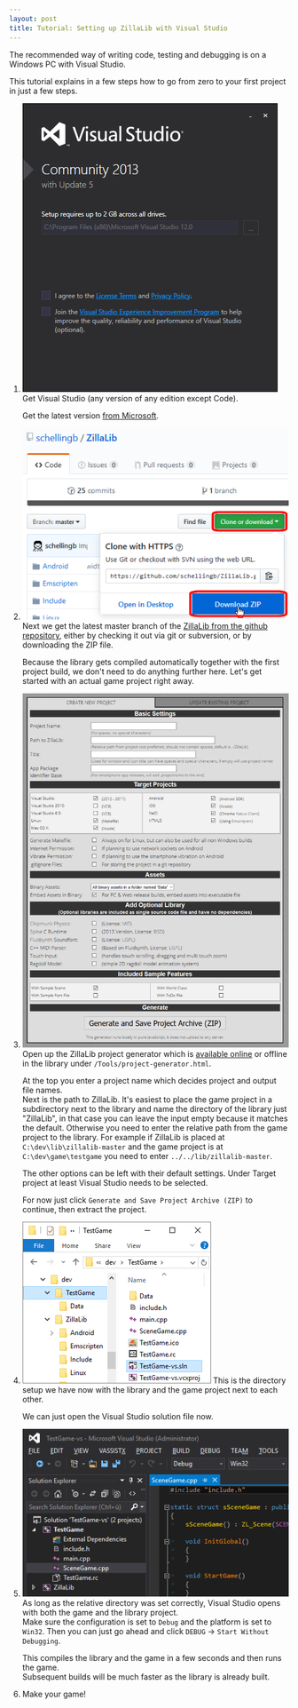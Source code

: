 ```yaml
---
layout: post
title: Tutorial: Setting up ZillaLib with Visual Studio
---
```


The recommended way of writing code, testing and debugging is on a Windows PC with Visual Studio.

This tutorial explains in a few steps how to go from zero to your first project in just a few steps.

1. <a href="01-visual-studio.png" title="Installing Visual Studio"><img src="01-visual-studio.png" alt="Installing Visual Studio"></a>
   Get Visual Studio (any version of any edition except Code).

   Get the latest version [from Microsoft](https://www.visualstudio.com/downloads/).

2. <a href="01-download-zillalib.png" title="Downloading ZillaLib"><img src="01-download-zillalib.png" alt="Downloading ZillaLib"></a>
   Next we get the latest master branch of the [ZillaLib from the github repository](https://github.com/schellingb/ZillaLib), either by
   checking it out via git or subversion, or by downloading the ZIP file.  

   Because the library gets compiled automatically together with the first project build, we don't need to do anything further here.
   Let's get started with an actual game project right away.

3. <a href="01-project-generator.png" title="Generating a project"><img src="01-project-generator.png" alt="Generating a project"></a>
   Open up the ZillaLib project generator which is [available online](/project-generator/) or offline in
   the library under `/Tools/project-generator.html`.

   At the top you enter a project name which decides project and output file names.  
   Next is the path to ZillaLib. It's easiest to place the game project in a subdirectory next to the library and name the directory of the
   library just "ZillaLib", in that case you can leave the input empty because it matches the default. Otherwise you need to enter the relative
   path from the game project to the library. For example if ZillaLib is placed at `C:\dev\lib\zillalib-master` and the game project is at
   `C:\dev\game\testgame` you need to enter `../../lib/zillalib-master`.

   The other options can be left with their default settings. Under Target project at least Visual Studio needs to be selected.

   For now just click `Generate and Save Project Archive (ZIP)` to continue, then extract the project.

4. <a href="01-directories.png" title="Directories"><img src="01-directories.png" alt="Directories"></a>
   This is the directory setup we have now with the library and the game project next to each other.

   We can just open the Visual Studio solution file now.

5. <a href="01-project-loaded.png" title="Project loaded"><img src="01-project-loaded.png" alt="Project loaded"></a>
   As long as the relative directory was set correctly, Visual Studio opens with both the game and the library project.  
   Make sure the configuration is set to `Debug` and the platform is set to `Win32`. Then you can just go ahead and click `DEBUG` -> `Start Without Debugging`.

   This compiles the library and the game in a few seconds and then runs the game.  
   Subsequent builds will be much faster as the library is already built.

6. Make your game!